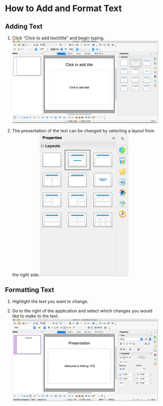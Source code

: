 # How to Add and Format Text
 
## Adding Text
 
1. Click “Click to add text/title” and begin typing. ![picture1](/assets/Picture1.png)

2. The presentation of the text can be changed by selecting a layout from the right side.![picture2](/assets/Picture2.png)

## Formatting Text 
 
1. Highlight the text you want to change.
 
2. Go to the right of the application and select which changes you would like to make to the text. ![picture3](/assets/Picture3.png)
